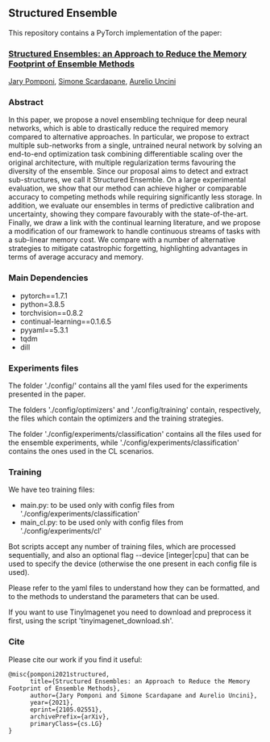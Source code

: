 ## Structured Ensemble

This repository contains a PyTorch implementation of the paper: 

### [Structured Ensembles: an Approach to Reduce the Memory Footprint of Ensemble Methods](https://arxiv.org/abs/2105.02551)
<!--[Structured Ensembles: an Approach to Reduce the Memory Footprint of Ensemble Methods](https://arxiv.org/abs/2105.02551)\ -->
[Jary Pomponi](https://www.semanticscholar.org/author/Jary-Pomponi/1387980523), [Simone Scardapane](https://www.sscardapane.it/), [Aurelio Uncini](http://www.uncini.com/)

### Abstract
In this paper, we propose a novel ensembling technique for deep neural networks, which is able to drastically reduce the
required memory compared to alternative approaches. In particular, we propose to extract multiple sub-networks from a single,
untrained neural network by solving an end-to-end optimization task combining differentiable scaling over the original architecture, with
multiple regularization terms favouring the diversity of the ensemble. Since our proposal aims to detect and extract sub-structures, we
call it Structured Ensemble. On a large experimental evaluation, we show that our method can achieve higher or comparable
accuracy to competing methods while requiring significantly less storage. In addition, we evaluate our ensembles in terms of predictive
calibration and uncertainty, showing they compare favourably with the state-of-the-art. Finally, we draw a link with the continual learning
literature, and we propose a modification of our framework to handle continuous streams of tasks with a sub-linear memory cost. We
compare with a number of alternative strategies to mitigate catastrophic forgetting, highlighting advantages in terms of average
accuracy and memory.

### Main Dependencies
* pytorch==1.7.1
* python=3.8.5
* torchvision==0.8.2
* continual-learning==0.1.6.5
* pyyaml==5.3.1
* tqdm
* dill 
  
### Experiments files
The folder './config/' contains all the yaml files used for the experiments presented in the paper. 

The folders './config/optimizers' and './config/training' contain, respectively, the files which contain the optimizers and the training strategies. 

The folder './config/experiments/classification' contains all the files used for the ensemble experiments, while './config/experiments/classification' contains the ones used in the CL scenarios.

### Training
We have teo training files:

* main.py: to be used only with config files from './config/experiments/classification'
* main_cl.py: to be used only with config files from './config/experiments/cl'

Bot scripts accept any number of training files, which are processed sequentially, and also an optional flag --device [integer|cpu] that can be used to specify the device (otherwise the one present in each config file is used).

Please refer to the yaml files to understand how they can be formatted, and to the methods to understand the parameters that can be used.

If you want to use TinyImagenet you need to download and preprocess it first, using the script 'tinyimagenet_download.sh'.

### Cite

Please cite our work if you find it useful:

```
@misc{pomponi2021structured,
      title={Structured Ensembles: an Approach to Reduce the Memory Footprint of Ensemble Methods}, 
      author={Jary Pomponi and Simone Scardapane and Aurelio Uncini},
      year={2021},
      eprint={2105.02551},
      archivePrefix={arXiv},
      primaryClass={cs.LG}
}
```